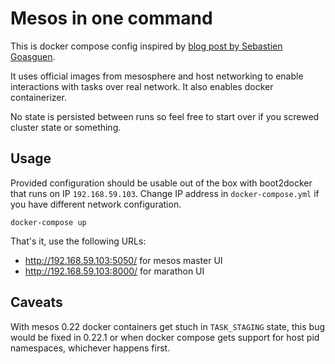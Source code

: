 # Mesos in one command

This is docker compose config inspired by [blog post by Sebastien Goasguen](http://sebgoa.blogspot.com/2015/03/1-command-to-mesos-with-docker-compose.html).

It uses official images from mesosphere and host networking to enable
interactions with tasks over real network. It also enables docker containerizer.

No state is persisted between runs so feel free to start over if you
screwed cluster state or something.

## Usage

Provided configuration should be usable out of the box with boot2docker
that runs on IP `192.168.59.103`. Change IP address in `docker-compose.yml`
if you have different network configuration.

```
docker-compose up
```

That's it, use the following URLs:

* http://192.168.59.103:5050/ for mesos master UI
* http://192.168.59.103:8000/ for marathon UI

## Caveats

With mesos 0.22 docker containers get stuch in `TASK_STAGING` state,
this bug would be fixed in 0.22.1 or when docker compose gets support
for host pid namespaces, whichever happens first.
